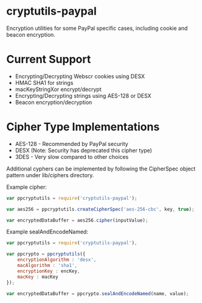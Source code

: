# cryptutils-paypal

Encryption utilities for some PayPal specific cases, including cookie and beacon encryption.

# Current Support

* Encrypting/Decrypting Webscr cookies using DESX
* HMAC SHA1 for strings
* macKeyStringXor encrypt/decrypt
* Encrypting/Decrypting strings using AES-128 or DESX
* Beacon encryption/decryption

# Cipher Type Implementations

* AES-128 - Recommended by PayPal security
* DESX (Note: Security has deprecated this cipher type)
* 3DES - Very slow compared to other choices

Additional cyphers can be implemented by following the CipherSpec object pattern under lib/ciphers directory.

Example cipher:

```javascript
var ppcryptutils = require('cryptutils-paypal');

var aes256 = ppcryptutils.createCipherSpec('aes-256-cbc', key, true);

var encryptedDataBuffer = aes256.cipher(inputValue);
```

Example sealAndEncodeNamed:

```javascript
var ppcryptutils = require('cryptutils-paypal'),

var ppcrypto = ppcryptutils({
    encryptionAlgorithm : 'desx',
    macAlgorithm : 'sha1',
    encryptionKey : encKey,
    macKey : macKey
});

var encryptedDataBuffer = ppcrypto.sealAndEncodeNamed(name, value);
```
